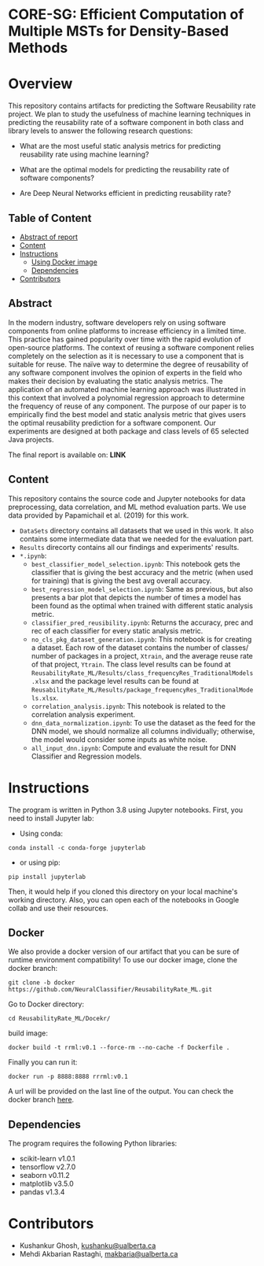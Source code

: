 # CORE-SG: Efficient Computation of Multiple MSTs for Density-Based Methods

# Overview
This repository contains artifacts for predicting the Software Reusability rate project. We plan to study the usefulness of machine learning techniques in predicting the reusability rate of a software component in both class and library levels to answer the following research questions:

* What are the most useful static analysis metrics for predicting reusability rate using machine learning?

* What are the optimal models for predicting the reusability rate of software components?

* Are Deep Neural Networks efficient in predicting reusability rate?

## Table of Content
* [Abstract of report](#abstract)
* [Content](#content)
* [Instructions](#instructions)
  * [Using Docker image](#docker)
  * [Dependencies](#dependencies)
* [Contributors](#contributors)

## Abstract
In the modern industry, software developers rely on using software components from online platforms to increase efficiency in a limited time. This practice has gained popularity over time with the rapid evolution of open-source platforms. The context of reusing a software component relies completely on the selection as it is necessary to use a component that is suitable for reuse. The naïve way to determine the degree of reusability of any software component involves the opinion of experts in the field who makes their decision by evaluating the static analysis metrics. The application of an automated machine learning approach was illustrated in this context that involved a polynomial regression approach to determine the frequency of reuse of any component. The purpose of our paper is to empirically find the best model and static analysis metric that gives users the optimal reusability prediction for a software component. Our experiments are designed at both package and class levels of 65 selected Java projects.

The final report is available on: **LINK** 

## Content

This repository contains the source code and Jupyter notebooks for data preprocessing, data correlation, and ML method evaluation parts. We use data provided by  Papamichail et al. (2019) for this work.

* `DataSets` directory contains all datasets that we used in this work. It also contains some intermediate data that we needed for the evaluation part.
* `Results` direcorty contains all our findings and experiments' results.
* `*.ipynb`:
  * `best_classifier_model_selection.ipynb`: This notebook gets the classifier that is giving the best accuracy and the metric (when used for training) that is giving the best avg overall accuracy.
  * `best_regression_model_selection.ipynb`: Same as previous, but also presents a bar plot that depicts the number of times a model has been found as the optimal when trained with different static analysis metric.
  * `classifier_pred_reusibility.ipynb`: Returns the accuracy, prec and rec of each classifier for every static analysis metric.
  * `no_cls_pkg_dataset_generation.ipynb`: This notebook is for creating a dataset. Each row of the dataset contains the number of classes/ number of packages in a project, `Xtrain`, and the average reuse rate of that project, `Ytrain`. The class level results can be found at `ReusabilityRate_ML/Results/class_frequencyRes_TraditionalModels.xlsx` and the package level results can be found at `ReusabilityRate_ML/Results/package_frequencyRes_TraditionalModels.xlsx`.
  * `correlation_analysis.ipynb`: This notebook is related to the correlation analysis experiment. 
  * `dnn_data_normalization.ipynb`: To use the dataset as the feed for the DNN model, we should normalize all columns individually; otherwise, the model would consider some inputs as white noise.
  * `all_input_dnn.ipynb`: Compute and evaluate the result for DNN Classifier and Regression models.
# Instructions
The program is written in Python 3.8 using Jupyter notebooks. First, you need to install Jupyter lab:
* Using conda:
```
conda install -c conda-forge jupyterlab
```
* or using pip:
```
pip install jupyterlab
```

Then, it would help if you cloned this directory on your local machine's working directory. Also, you can open each of the notebooks in Google collab and use their resources.
## Docker
We also provide a docker version of our artifact that you can be sure of runtime environment compatibility!
To use our docker image, clone the docker branch:
```
git clone -b docker https://github.com/NeuralClassifier/ReusabilityRate_ML.git
```
Go to Docker directory:
```
cd ReusabilityRate_ML/Docekr/
```
build image:
```
docker build -t rrml:v0.1 --force-rm --no-cache -f Dockerfile .
```
Finally you can run it:
```
docker run -p 8888:8888 rrrml:v0.1
```
A url will be provided on the last line of the output. You can check the docker branch [here](https://github.com/NeuralClassifier/ReusabilityRate_ML/tree/docker).


## Dependencies
The program requires the following Python libraries:
* scikit-learn v1.0.1
* tensorflow v2.7.0
* seaborn v0.11.2
* matplotlib v3.5.0
* pandas v1.3.4

# Contributors

* Kushankur Ghosh, [kushanku@ualberta.ca](mailto:kushanku@ualberta.ca)
* Mehdi Akbarian Rastaghi, [makbaria@ualberta.ca](mailto:makbaria@ualberta.ca)
